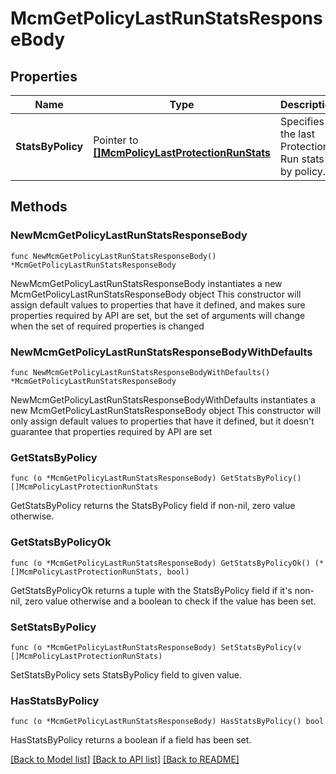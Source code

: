 # McmGetPolicyLastRunStatsResponseBody

## Properties

Name | Type | Description | Notes
------------ | ------------- | ------------- | -------------
**StatsByPolicy** | Pointer to [**[]McmPolicyLastProtectionRunStats**](McmPolicyLastProtectionRunStats.md) | Specifies the last Protection Run stats by policy. | [optional] 

## Methods

### NewMcmGetPolicyLastRunStatsResponseBody

`func NewMcmGetPolicyLastRunStatsResponseBody() *McmGetPolicyLastRunStatsResponseBody`

NewMcmGetPolicyLastRunStatsResponseBody instantiates a new McmGetPolicyLastRunStatsResponseBody object
This constructor will assign default values to properties that have it defined,
and makes sure properties required by API are set, but the set of arguments
will change when the set of required properties is changed

### NewMcmGetPolicyLastRunStatsResponseBodyWithDefaults

`func NewMcmGetPolicyLastRunStatsResponseBodyWithDefaults() *McmGetPolicyLastRunStatsResponseBody`

NewMcmGetPolicyLastRunStatsResponseBodyWithDefaults instantiates a new McmGetPolicyLastRunStatsResponseBody object
This constructor will only assign default values to properties that have it defined,
but it doesn't guarantee that properties required by API are set

### GetStatsByPolicy

`func (o *McmGetPolicyLastRunStatsResponseBody) GetStatsByPolicy() []McmPolicyLastProtectionRunStats`

GetStatsByPolicy returns the StatsByPolicy field if non-nil, zero value otherwise.

### GetStatsByPolicyOk

`func (o *McmGetPolicyLastRunStatsResponseBody) GetStatsByPolicyOk() (*[]McmPolicyLastProtectionRunStats, bool)`

GetStatsByPolicyOk returns a tuple with the StatsByPolicy field if it's non-nil, zero value otherwise
and a boolean to check if the value has been set.

### SetStatsByPolicy

`func (o *McmGetPolicyLastRunStatsResponseBody) SetStatsByPolicy(v []McmPolicyLastProtectionRunStats)`

SetStatsByPolicy sets StatsByPolicy field to given value.

### HasStatsByPolicy

`func (o *McmGetPolicyLastRunStatsResponseBody) HasStatsByPolicy() bool`

HasStatsByPolicy returns a boolean if a field has been set.


[[Back to Model list]](../README.md#documentation-for-models) [[Back to API list]](../README.md#documentation-for-api-endpoints) [[Back to README]](../README.md)


